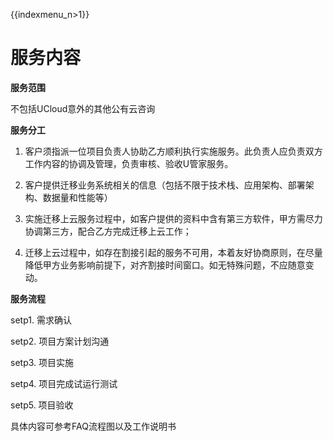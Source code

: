 {{indexmenu_n>1}}

# 服务内容

**服务范围** 

不包括UCloud意外的其他公有云咨询

**服务分工**

1. 客户须指派一位项目负责人协助乙方顺利执行实施服务。此负责人应负责双方工作内容的协调及管理，负责审核、验收U管家服务。

2. 客户提供迁移业务系统相关的信息（包括不限于技术栈、应用架构、部署架构、数据量和性能等）

3. 实施迁移上云服务过程中，如客户提供的资料中含有第三方软件，甲方需尽力协调第三方，配合乙方完成迁移上云工作；

4. 迁移上云过程中，如存在割接引起的服务不可用，本着友好协商原则，在尽量降低甲方业务影响前提下，对齐割接时间窗口。如无特殊问题，不应随意变动。

**服务流程**

setp1. 需求确认

setp2. 项目方案计划沟通

setp3. 项目实施

setp4. 项目完成试运行测试

setp5. 项目验收

具体内容可参考FAQ流程图以及工作说明书